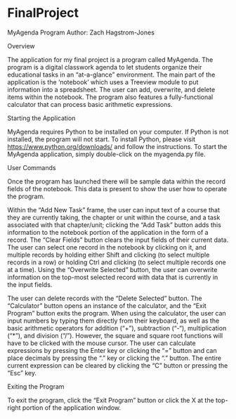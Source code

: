 # FinalProject
MyAgenda Program
Author: Zach Hagstrom-Jones

Overview

The application for my final project is a program called MyAgenda. The program is a digital classwork agenda to let students organize their educational tasks in an “at-a-glance” environment. The main part of the application is the ‘notebook’ which uses a Treeview module to put information into a spreadsheet. The user can add, overwrite, and delete items within the notebook. The program also features a fully-functional calculator that can process basic arithmetic expressions.

Starting the Application

MyAgenda requires Python to be installed on your computer. If Python is not installed, the program will not start. To install Python, please visit https://www.python.org/downloads/ and follow the instructions. To start the MyAgenda application, simply double-click on the myagenda.py file.

User Commands

Once the program has launched there will be sample data within the record fields of the notebook. This data is present to show the user how to operate the program.

Within the “Add New Task” frame, the user can input text of a course that they are currently taking, the chapter or unit within the course, and a task associated with that chapter/unit; clicking the “Add Task” button adds this information to the notebook portion of the application in the form of a record. The “Clear Fields” button clears the input fields of their current data. The user can select one record in the notebook by clicking on it, and multiple records by holding either Shift and clicking (to select multiple records in a row) or holding Ctrl and clicking (to select multiple records one at a time). Using the “Overwrite Selected” button, the user can overwrite information on the top-most selected record with data that is currently in the input fields.

The user can delete records with the “Delete Selected” button. The “Calculator” button opens an instance of the calculator, and the “Exit Program” button exits the program. When using the calculator, the user can input numbers by typing them directly from their keyboard, as well as the basic arithmetic operators for addition (“+”), subtraction (“-“), multiplication (“*”), and division (“/”). However, the square and square root functions will have to be clicked with the mouse cursor. The user can calculate expressions by pressing the Enter key or clicking the “=” button and can place decimals by pressing the “.” key or clicking the “.” button. The entire current expression can be cleared by clicking the “C” button or pressing the “Esc” key.

Exiting the Program

To exit the program, click the “Exit Program” button or click the X at the top-right portion of the application window. 
